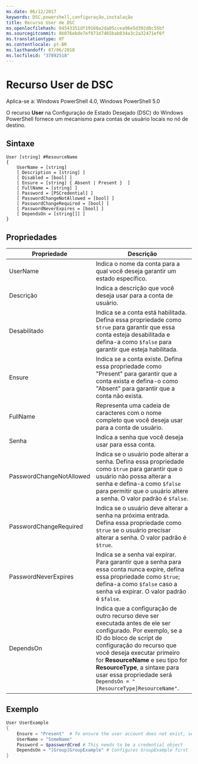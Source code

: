 ```yaml
---
ms.date: 06/12/2017
keywords: DSC,powershell,configuração,instalação
title: Recurso User de DSC
ms.openlocfilehash: 04543351df19160a2da05ccea96e5d392d8c55bf
ms.sourcegitcommit: 8b076ebde7ef971d7465bab834a3c2a32471ef6f
ms.translationtype: HT
ms.contentlocale: pt-BR
ms.lasthandoff: 07/06/2018
ms.locfileid: "37892518"
---
```

# <a name="dsc-user-resource"></a>Recurso User de DSC

Aplica-se a: Windows PowerShell 4.0, Windows PowerShell 5.0

O recurso **User** na Configuração de Estado Desejado (DSC) do Windows PowerShell fornece um mecanismo para contas de usuário locais no nó de destino.

## <a name="syntax"></a>Sintaxe

```
User [string] #ResourceName
{
    UserName = [string]
    [ Description = [string] ]
    [ Disabled = [bool] ]
    [ Ensure = [string] { Absent | Present }  ]
    [ FullName = [string] ]
    [ Password = [PSCredential] ]
    [ PasswordChangeNotAllowed = [bool] ]
    [ PasswordChangeRequired = [bool] ]
    [ PasswordNeverExpires = [bool] ]
    [ DependsOn = [string[]] ]
}
```

## <a name="properties"></a>Propriedades

|  Propriedade  |  Descrição   |
|---|---|
| UserName| Indica o nome da conta para a qual você deseja garantir um estado específico.|
| Descrição| Indica a descrição que você deseja usar para a conta de usuário.|
| Desabilitado| Indica se a conta está habilitada. Defina essa propriedade como `$true` para garantir que essa conta esteja desabilitada e defina-a como `$false` para garantir que esteja habilitada.|
| Ensure| Indica se a conta existe. Defina essa propriedade como "Present" para garantir que a conta exista e defina-o como "Absent" para garantir que a conta não exista.|
| FullName| Representa uma cadeia de caracteres com o nome completo que você deseja usar para a conta de usuário.|
| Senha| Indica a senha que você deseja usar para essa conta. |
| PasswordChangeNotAllowed| Indica se o usuário pode alterar a senha. Defina essa propriedade como `$true` para garantir que o usuário não possa alterar a senha e defina-a como `$false` para permitir que o usuário altere a senha. O valor padrão é `$false`.|
| PasswordChangeRequired| Indica se o usuário deve alterar a senha na próxima entrada. Defina essa propriedade como `$true` se o usuário precisar alterar a senha. O valor padrão é `$true`.|
| PasswordNeverExpires| Indica se a senha vai expirar. Para garantir que a senha para essa conta nunca expire, defina essa propriedade como `$true`; defina-a como `$false` caso a senha vá expirar. O valor padrão é `$false`.|
| DependsOn | Indica que a configuração de outro recurso deve ser executada antes de ele ser configurado. Por exemplo, se a ID do bloco de script de configuração do recurso que você deseja executar primeiro for **ResourceName** e seu tipo for **ResourceType**, a sintaxe para usar essa propriedade será `DependsOn = "[ResourceType]ResourceName"`.|

## <a name="example"></a>Exemplo

```powershell
User UserExample
{
    Ensure = "Present"  # To ensure the user account does not exist, set Ensure to "Absent"
    UserName = "SomeName"
    Password = $passwordCred # This needs to be a credential object
    DependsOn = "[Group]GroupExample" # Configures GroupExample first
}
```